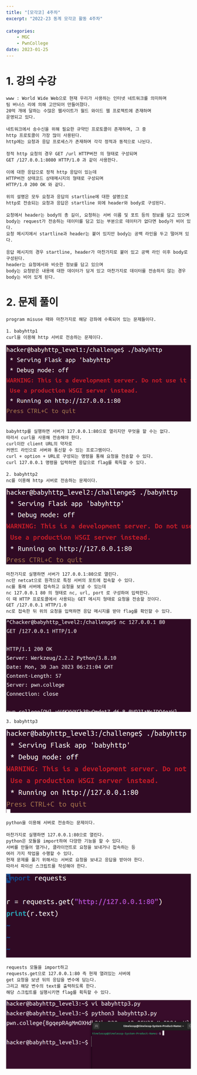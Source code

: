 ```yaml
---
title: "[모각코] 4주차"
excerpt: "2022-23 동계 모각코 활동 4주차"

categories:
    - MGC
    - PwnCollege
date: 2023-01-25
---
```


# 1. 강의 수강

    www : World Wide Web으로 현재 우리가 사용하는 인터넷 네트워크를 의미하며
    팀 버너스 리에 의해 고안되어 만들어졌다.
    20억 개에 달하는 수많은 웹사이트가 월드 와이드 웹 프로젝트에 존재하며
    운영되고 있다.

    네트워크에서 송수신을 위해 필요한 규약인 프로토콜이 존재하며, 그 중
    http 프로토콜이 가장 많이 사용된다.
    http에는 요청과 응답 프로세스가 존재하며 각각 정적과 동적으로 나뉜다.

    정적 http 요청의 경우 GET /url HTTP버전 의 형태로 구성되며
    GET /127.0.0.1:8080 HTTP/1.0 과 같이 사용한다.

    이에 대한 응답으로 정적 http 응답이 있는데
    HTTP버전 상태코드 상태메시지의 형태로 구성되며
    HTTP/1.0 200 OK 와 같다.

    위의 설명은 모두 요청과 응답의 startline에 대한 설명으로
    http로 전송되는 요청과 응답은 startline 외에 header와 body로 구성된다.
    
    요청에서 header는 body의 총 길이, 요청하는 서버 이름 및 포트 등의 정보를 담고 있으며
    body는 request가 전송하는 데이터를 담고 있는 부분으로 데이터가 없다면 body가 비어 있다.
    요청 메시지에서 startline과 header는 붙어 있지만 body는 공백 라인을 두고 떨어져 있다.

    응답 메시지의 경우 startline, header가 마찬가지로 붙어 있고 공백 라인 이후 body로 구성된다.
    header는 요청에서와 비슷한 정보를 담고 있으며
    body는 요청받은 내용에 대한 데이터가 담겨 있고 마찬가지로 데이터를 전송하지 않는 경우
    body는 비어 있게 된다.

# 2. 문제 풀이

    program misuse 때와 마찬가지로 해당 강좌에 수록되어 있는 문제들이다.

    1. babyhttp1
    curl을 이용해 http 서버로 전송하는 문제이다.

![babyhttp1](/img/babyhttp1.png)

    babyhttp를 실행하면 서버가 127.0.0.1:80으로 열리지만 무엇을 할 수는 없다.
    따라서 curl을 사용해 전송해야 한다.
    curl이란 client URL의 약자로
    커맨드 라인으로 서버와 통신할 수 있는 프로그램이다.
    curl + option + URL로 구성되는 명령을 통해 요청을 전송할 수 있다.
    curl 127.0.0.1 명령을 입력하면 응답으로 flag를 획득할 수 있다.

    2. babyhttp2
    nc를 이용해 http 서버로 전송하는 문제이다.

![babyhttp2](/img/babyhttp2.png)

    마찬가지로 실행하면 서버가 127.0.0.1:80으로 열린다.
    nc란 netcat으로 원격으로 특정 서버의 포트에 접속할 수 있다.
    nc를 통해 서버에 접속하고 요청을 보낼 수 있는데
    nc 127.0.0.1 80 의 형태로 nc, url, port 로 구성하여 입력한다.
    이 때 HTTP 프로토콜에서 사용되는 GET 메시지 형태로 요청을 전송할 것이다.
    GET /127.0.0.1 HTTP/1.0
    nc로 접속한 뒤 위의 요청을 입력하면 응답 메시지를 받아 flag를 확인할 수 있다.

![babyhttp2_result](/img/babyhttp2_result.png)

    3. babyhttp3

![babyhttp3](/img/babyhttp3.png)

    python을 이용해 서버로 전송하는 문제이다.

    마찬가지로 실행하면 127.0.0.1:80으로 열린다.
    python은 모듈을 import하여 다양한 기능을 할 수 있다.
    서버를 만들어 열거나, 클라이언트로 요청을 보내거나 접속하는 등
    여러 가지 작업을 수행할 수 있다.
    현재 문제를 풀기 위해서는 서버로 요청을 보내고 응답을 받아야 한다.
    따라서 파이선 스크립트를 작성해야 한다.

![babyhttp3_code](/img/babyhttp3_code.png)

    requests 모듈을 import하고
    requests.get으로 127.0.0.1:80 즉 현재 열려있는 서버에
    get 요청을 보낸 뒤의 응답을 변수에 담는다.
    그리고 해당 변수의 text를 출력하도록 한다.
    해당 스크립트를 실행시키면 flag를 획득할 수 있다.

![babyhttp3_result](/img/babyhttp3_result.png)